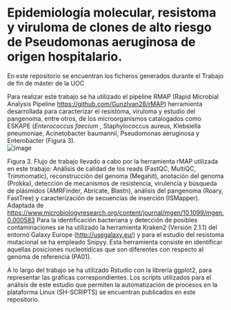 # Epidemiología molecular, resistoma y viruloma de clones de alto riesgo de Pseudomonas aeruginosa de origen hospitalario.


En este repositorio se encuentran los ficheros generados durante el Trabajo de fin de máster de la UOC



Para realizar este trabajo se ha utilizado el pipeline RMAP (Rapid Microbial Analysis Pipeline https://github.com/GunzIvan28/rMAP) herramienta desarrollada para caracterizar el resistoma, viruloma y estudio del pangenoma, entre otros, de los microorganismos catalogados como ESKAPE (*Enterococcus faecium* , Staphylococcus aureus, Klebsiella pneumoniae, Acinetobacter baumannii, Pseudomonas aeruginosa y Enterobacter (Figura 3).  
 ![image](https://github.com/ItxaSarko/WorkflowPseudomonasTFM/assets/100303282/8a5005c5-7ec9-4bc4-ab89-fb07d476a375)
 
 
Figura 3. Flujo de trabajo llevado a cabo por la herramienta rMAP utilizada en este trabajo: Análisis de calidad de los reads (FastQC, MultiQC, Trimmomatic), reconstrucción del genoma (Megahit), anotación del genoma (Prokka), detección de mecanismos de resistencia, virulencia y búsqueda de plásmidos (AMRFinder, Abricate, Blastn), análisis del pangenoma (Roary, FastTree) y caracterización de secuencias de inserción (ISMapper). Adaptada de 
https://www.microbiologyresearch.org/content/journal/mgen/10.1099/mgen.0.000583
Para la identificación bacteriana y detección de posibles contaminaciones se ha utilizado la herramienta Kraken2 (Versión 2.1.1) del entorno Galaxy Europe (http://usegalaxy.eu/) y para el estudio del resistoma mutacional se ha empleado Snipyy. Esta herramienta consiste en identificar aquellas posiciones nucleotídicas que son diferentes con respecto al genoma de referencia (PA01).

A lo largo del trabajo se ha utilizado Rstudio con la librería ggplot2, para representar las gráficas correspondientes. Los scripts utilizados para el análisis de este estudio que permiten la automatización de procesos en la plataforma Linux (SH-SCRIPTS) se encuentran publicados en este repositorio.


